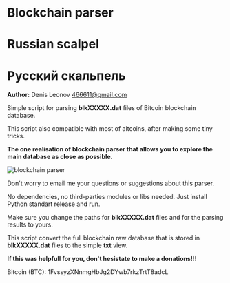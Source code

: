 Blockchain parser
=
Russian scalpel
=
Русский скальпель
=
**Author:** Denis Leonov <466611@gmail.com>

Simple script for parsing **blkXXXXX.dat** files of Bitcoin blockchain database.

This script also compatible with most of altcoins, after making some tiny tricks.

**The one realisation of blockchain parser that allows you to explore the main database as close as possible.**

![blockchain parser](https://hsto.org/getpro/habr/post_images/dad/899/889/dad89988966ca08db3223bbc9b2afc90.jpg)

Don't worry to email me your questions or suggestions about this parser.

No dependencies, no third-parties modules or libs needed. Just install Python standart release and run.

Make sure you change the paths for **blkXXXXX.dat** files and for the parsing results to yours.

This script convert the full blockchain raw database that is stored in **blkXXXXX.dat** files to the simple **txt** view.

**If this was helpfull for you, don't hesistate to make a donations!!!**

Bitcoin (BTC): 1FvssyzXNnmgHbJg2DYwb7rkzTrtT8adcL
